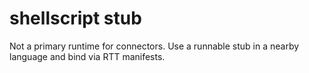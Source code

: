 # shellscript stub
Not a primary runtime for connectors. Use a runnable stub in a nearby language and bind via RTT manifests.